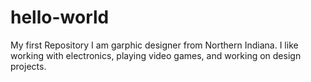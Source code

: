 # hello-world
My first Repository
I am garphic designer from Northern Indiana. I like working with electronics, playing video games, and working on design projects.
